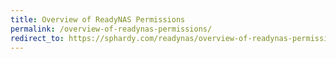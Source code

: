 ```yaml
---
title: Overview of ReadyNAS Permissions
permalink: /overview-of-readynas-permissions/
redirect_to: https://sphardy.com/readynas/overview-of-readynas-permissions/
---
```

